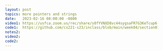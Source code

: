 ```yaml
---
layout: post
topics: more pointers and strings
date:   2023-02-16 08:00:00 -0800
video1: https://usfca.zoom.us/rec/share/s0fYVNXD8vc44sygsaFR7G3KeTcup6-l_RwLvkGVnjSRM0lM0jUzCK0q5aqUIVZ2.GFNNn4kcCGAZ2GsI
code1:  https://github.com/cs221-s23/inclass/blob/main/week04/section01/
notes2: 
video2:
code2:  
---
```

